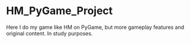 # HM_PyGame_Project
Here I do my game like HM on PyGame, but more gameplay features and original content. In study purposes.
